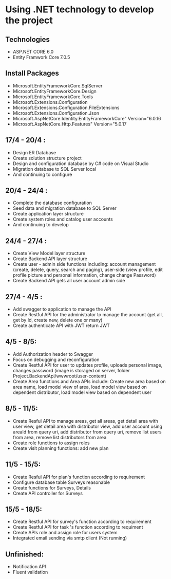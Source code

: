 # Using .NET technology to develop the project
## Technologies
- ASP.NET CORE 6.0
- Entity Framwork Core 7.0.5
## Install Packages
- Microsoft.EntityFrameworkCore.SqlServer
- Microsoft.EntityFrameworkCore.Design
- Microsoft.EntityFrameworkCore.Tools
- Microsoft.Extensions.Configuration
- Microsoft.Extensions.Configuration.FileExtensions
- Microsoft.Extensions.Configuration.Json
- Microsoft.AspNetCore.Identity.EntityFrameworkCore" Version="6.0.16
- Microsoft.AspNetCore.Http.Features" Version="5.0.17

## 17/4 - 20/4 :
- Design ER Database
- Create solution structure project
- Design and configuration database by C# code on Visual Studio
- Migration database to SQL Server local
- And continuing to configure
## 20/4 - 24/4 :
- Complete the database configuration
- Seed data and migration database to SQL Server
- Create application layer structure
- Create system roles and catalog user accounts
- And continuing to develop
## 24/4 - 27/4 :
- Create View Model layer structure
- Create Backend API layer structure
- Create user - admin side functions including: account management (create, delete, query, search and paging), user-side (view profile, edit profile picture and personal information, change change Password)
- Create Backend API gets all user account admin side 
## 27/4 - 4/5 :
- Add swagger to application to manage the API 
- Create Restful API for the administrator to manage the account (get all, get by Id, create new, delete one or many)
- Create authenticate API with JWT return JWT
## 4/5 - 8/5: 
- Add Authorization header to Swagger
- Focus on debugging and reconfiguration
- Create Restful API for user to updates profile, uploads personal image, changes password (image is storaged on server, folder Project.BackendApi/wwwroot/user-content)
- Create Area functions and Area APIs include: Create new area based on area name, load model view of area, load model view based on dependent distributor,
load model view based on dependent user
## 8/5 - 11/5:
- Create Resful API to manage areas, get all areas, get detail area with user view, get detail area with distributor view, add user account using areaId from query uri, add distributor from query uri, remove list users from area, remove list distributors from area
- Create role functions to assign roles
- Create visit planning functions: add new plan
## 11/5 - 15/5: 
- Create Resful API for plan's function according to requirement
- Configure database table Surveys reasonable
- Create functions for Surveys, Details
- Create API controller for Surveys
## 15/5 - 18/5: 
- Create Restful API for survey's function according to requirement
- Create Restful API for task 's function according to requiment
- Create APIs role and assign role for users system
- Integrated email sending via smtp client (Not running)
## Unfinished: 
- Notification API
- Fluent validation
